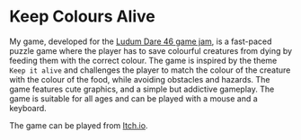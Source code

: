 # Keep Colours Alive

My game, developed for the [Ludum Dare 46 game jam](https://ludumdare.com/), is a fast-paced puzzle game where the player has to save colourful creatures from dying by feeding them with the correct colour. The game is inspired by the theme `Keep it alive` and challenges the player to match the colour of the creature with the colour of the food, while avoiding obstacles and hazards. The game features cute graphics, and a simple but addictive gameplay. The game is suitable for all ages and can be played with a mouse and a keyboard.

The game can be played from [Itch.io](https://kavure.itch.io/keep-colours-alive).

